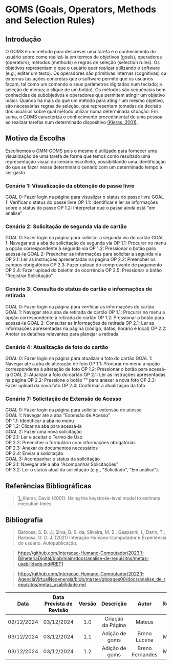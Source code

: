 # GOMS (Goals, Operators, Methods and Selection Rules)

## Introdução

O GOMS é um método para descrever uma tarefa e o conhecimento do usuário sobre como realizá-la em termos de objetivos (goals), operadores (operators), métodos (methods) e regras de seleção (selection rules). Os objetivos representam o que o usuário quer realizar utilizando o software (e.g., editar um texto). Os operadores são primitivas internas (cognitivas) ou externas (as ações concretas que o software permite que os usuários façam, tal como um comando e seus parâmetros digitados num teclado; a seleção de menus; o clique de um botão). Os métodos são sequências bem conhecidas de subobjetivos e operadores que permitem atingir um objetivo maior. Quando há mais do que um método para atingir um mesmo objetivo, são necessárias regras de seleção, que representam tomadas de decisão dos usuários sobre qual método utilizar numa determinada situação. Em suma, o GOMS caracteriza o conhecimento procedimental de uma pessoa ao realizar tarefas num determinado dispositivo <a id="anchor_1" href="#REF1">(Kieras, 2001)</a>.

## Motivo da Escolha

Escolhemos o CMN-GOMS pois o mesmo é utilizado para fornecer uma visualização de uma tarefa de forma que temos como resultado uma representação visual do cenário escolhido, possibilitando uma identificação do que se fazer nesse determinário cenário com um determinado tempo a ser gasto

### Cenário 1: Visualização da obtenção do passe livre


GOAL 0: Fazer login na página para visualizar o status do passe livre
    GOAL 1: Verificar o status do passe livre
        OP 1.1: Identificar e ler as informações sobre o status do passe
        OP 1.2: Interpretar que o passe ainda está "em análise"

### Cenário 2: Solicitação de segunda via de cartão


GOAL 0: Fazer login na página para solicitar a segunda via do cartão
    GOAL 1: Navegar até a aba de solicitação de segunda via
        OP 1.1: Procurar no menu a opção correspondente à segunda via
        OP 1.2: Pressionar o botão para acessá-la
    GOAL 2: Preencher as informações para solicitar a segunda via
        OP 2.1: Ler as instruções apresentadas na página
        OP 2.2: Preencher os campos obrigatórios
        OP 2.3: Fazer upload do comprovante de pagamento
        OP 2.4: Fazer upload do boletim de ocorrência
        OP 2.5: Pressionar o botão "Registrar Solicitação"


### Cenário 3: Consulta do status do cartão e informações de retirada


GOAL 0: Fazer login na página para verificar as informações do cartão
    GOAL 1: Navegar até a aba de retirada de cartão
        OP 1.1: Procurar no menu a opção correspondente à retirada do cartão
        OP 1.2: Pressionar o botão para acessá-la
    GOAL 2: Consultar as informações de retirada
        OP 2.1: Ler as informações apresentadas na página (código, datas, horário e local)
        OP 2.2: Anotar os detalhes relevantes para planejar a retirada

### Cenário 4: Atualização de foto do cartão


GOAL 0: Fazer login na página para atualizar a foto do cartão
    GOAL 1: Navegar até a aba de alteração de foto
        OP 1.1: Procurar no menu a opção correspondente à alteração de foto
        OP 1.2: Pressionar o botão para acessá-la
    GOAL 2: Atualizar a foto do cartão
        OP 2.1: Ler as instruções apresentadas na página
        OP 2.2: Pressione o botão "" para anexar a nova foto
        OP 2.3: Fazer upload da nova foto
        OP 2.4: Confirmar a atualização da foto

### Cenário 7: Solicitação de Extensão de Acesso

GOAL 0: Fazer login na página para solicitar extensão de acesso  
    GOAL 1: Navegar até a aba "Extensão de Acesso"  
        OP 1.1: Identificar a aba no menu  
        OP 1.2: Clicar na aba para acessá-la  
    GOAL 2: Fazer uma nova solicitação  
        OP 2.1: Ler e aceitar o Termo de Uso  
        OP 2.2: Preencher o formulário com informações obrigatórias  
        OP 2.3: Anexar os documentos necessários  
        OP 2.4: Enviar a solicitação  
    GOAL 3: Acompanhar o status da solicitação  
        OP 3.1: Navegar até a aba "Acompanhar Solicitações"  
        OP 3.2: Ler o status atual da solicitação (e.g., "Solicitado", "Em análise").  


## Referências Bibliográficas

> <a id="REF1" href="#anchor_1">1. </a>Kieras, David (2001). Using the keystroke-level model to estimate execution times.


## Bibliografia

> Barbosa, S. D. J.; Silva, B. S. da; Silveira, M. S.; Gasparini, I.; Darin, T.; Barbosa, G. D. J. (2021) Interação Humano-Computador e Experiência do usuário. Autopublicação.

> https://github.com/Interacao-Humano-Computador/2023.1-BilheteriaDigital/blob/main/docs/analise-de-requisitos/metas-usabilidade.md#REF1

> https://github.com/Interacao-Humano-Computador/2022.1-AgenciaVirtualNeoenergia/blob/master/ghpages08/docs/analise_de_requisitos/metas_usabilidade.md

|    Data    | Data Prevista de Revisão | Versão |     Descrição     | Autor  | Revisor |
| :--------: | :----------------------: | :----: | :---------------: | :----: | :-----: |
| 02/12/2024 |        03/12/2024        |  1.0   | Criação da Página | Mateus |         |
|03/12/2024  |        03/12/2024        |  1.1   | Adição de goms    | Breno Lucena| Mateus|
|03/12/2024  |        03/12/2024        |  1.2   | Adição de goms    | Breno Fernandes| Mateus|
